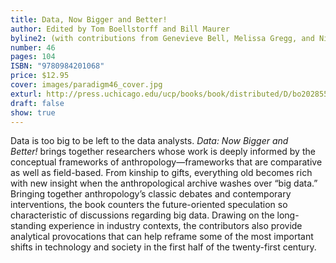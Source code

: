 ```yaml
---
title: Data, Now Bigger and Better!
author: Edited by Tom Boellstorff and Bill Maurer
byline2: (with contributions from Genevieve Bell, Melissa Gregg, and Nick Seaver)
number: 46
pages: 104
ISBN: "9780984201068"
price: $12.95
cover: images/paradigm46_cover.jpg
exturl: http://press.uchicago.edu/ucp/books/book/distributed/D/bo20285526.html
draft: false
show: true
---
```

Data is too big to be left to the data analysts. _Data: Now Bigger and Better!_ brings together researchers whose work is deeply informed by the conceptual frameworks of anthropology—frameworks that are comparative as well as field-based. From kinship to gifts, everything old becomes rich with new insight when the anthropological archive washes over “big data.” Bringing together anthropology’s classic debates and contemporary interventions, the book counters the future-oriented speculation so characteristic of discussions regarding big data. Drawing on the long-standing experience in industry contexts, the contributors also provide analytical provocations that can help reframe some of the most important shifts in technology and society in the first half of the twenty-first century.